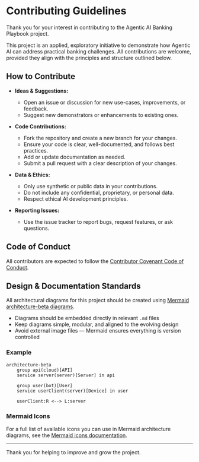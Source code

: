 # Contributing Guidelines

Thank you for your interest in contributing to the Agentic AI Banking Playbook project.

This project is an applied, exploratory initiative to demonstrate how Agentic AI can address practical banking challenges. All contributions are welcome, provided they align with the principles and structure outlined below.

## How to Contribute

- **Ideas & Suggestions:**
  - Open an issue or discussion for new use-cases, improvements, or feedback.
  - Suggest new demonstrators or enhancements to existing ones.

- **Code Contributions:**
  - Fork the repository and create a new branch for your changes.
  - Ensure your code is clear, well-documented, and follows best practices.
  - Add or update documentation as needed.
  - Submit a pull request with a clear description of your changes.

- **Data & Ethics:**
  - Only use synthetic or public data in your contributions.
  - Do not include any confidential, proprietary, or personal data.
  - Respect ethical AI development principles.

- **Reporting Issues:**
  - Use the issue tracker to report bugs, request features, or ask questions.

## Code of Conduct

All contributors are expected to follow the [Contributor Covenant Code of Conduct](https://www.contributor-covenant.org/).

## Design & Documentation Standards

All architectural diagrams for this project should be created using [Mermaid architecture-beta diagrams](https://mermaid.js.org/syntax/architecture-beta.html).

- Diagrams should be embedded directly in relevant `.md` files  
- Keep diagrams simple, modular, and aligned to the evolving design  
- Avoid external image files — Mermaid ensures everything is version controlled  

### Example
```mermaid
architecture-beta
    group api(cloud)[API]
    service server(server)[Server] in api
    
    group user(bot)[User]
    service userClient(server)[Device] in user
    
    userClient:R <--> L:server
```
### Mermaid Icons

For a full list of available icons you can use in Mermaid architecture diagrams, see the [Mermaid icons documentation](https://mermaid.js.org/syntax/architecture.html#icons).

---

Thank you for helping to improve and grow the project.
